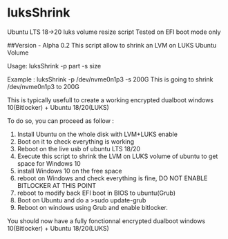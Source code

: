 # luksShrink
Ubuntu LTS 18->20 luks volume resize script
Tested on EFI boot mode only


##Version - Alpha 0.2
This script allow to shrink an LVM on LUKS Ubuntu Volume

Usage: luksShrink -p part -s size

Example : luksShrink -p /dev/nvme0n1p3 -s 200G
This is going to shrink /dev/nvme0n1p3 to 200G

This is typically usefull to create a working encrypted dualboot windows 10(Bitlocker) + Ubuntu 18/20(LUKS)

To do so, you can proceed as follow :
1) Install Ubuntu on the whole disk with LVM+LUKS enable
2) Boot on it to check everything is working
3) Reboot on the live usb of ubuntu LTS 18/20
4) Execute this script to shrink the LVM on LUKS volume of ubuntu to get space for Windows 10
5) install Windows 10 on the free space
6) reboot on Windows and check everything is fine, DO NOT ENABLE BITLOCKER AT THIS POINT
7) reboot to modify back EFI boot in BIOS to ubuntu(Grub)
8) Boot on Ubuntu and do a >sudo update-grub
9) Reboot on windows using Grub and enable bitlocker.

You should now have a fully fonctionnal encrypted dualboot windows 10(Bitlocker) + Ubuntu 18/20(LUKS)
